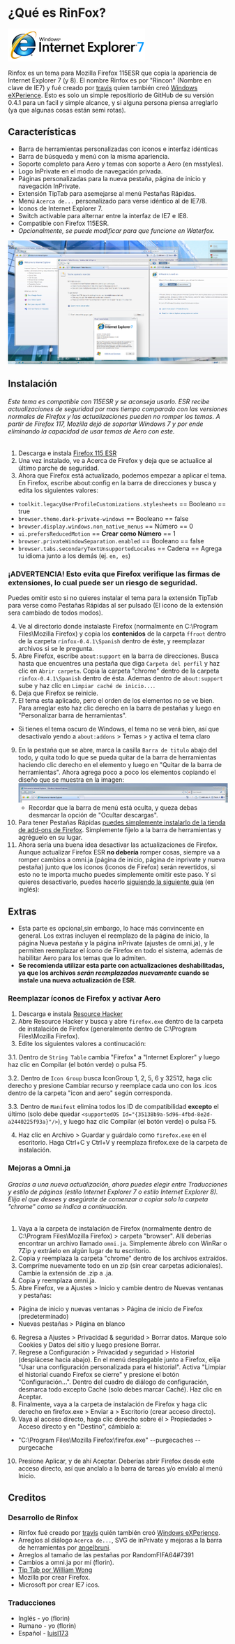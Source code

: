 # ¿Qué es RinFox?
![](banner.png)

Rinfox es un tema para Mozilla Firefox 115ESR que copia la apariencia de Internet Explorer 7 (y 8). El nombre Rinfox es por "Rincon" (Nombre en clave de IE7) y fué creado por [travis](https://github.com/travy-patty) quien también creó [Windows eXPerience](https://experience.noncities.com/). Esto es solo un simple repositiorio de GitHub de su versión 0.4.1 para un facil y simple alcance, y si alguna persona piensa arreglarlo (ya que algunas cosas están semi rotas).

## Características

* Barra de herramientas personalizadas con iconos e interfaz idénticas
* Barra de búsqueda y menú con la misma apariencia.
* Soporte completo para Aero y temas con soporte a Aero (en msstyles).
* Logo InPrivate en el modo de navegación privada.
* Páginas personalizadas para la nueva pestaña, página de inicio y navegación InPrivate.
* Extensión TipTab para asemejarse al menú Pestañas Rápidas.
* Menú `Acerca de...` personalizado para verse idéntico al de IE7/8.
* Iconos de Internet Explorer 7.
* Switch activable para alternar entre la interfaz de IE7 e IE8.
* Compatible con Firefox 115ESR.
* *Opcionalmente, se puede modificar para que funcione en Waterfox.*

![](screen_2.png)

## Instalación

###### Este tema es compatible con 115ESR y se aconseja usarlo. ESR recibe actualizaciones de seguridad por mas tiempo comparado con las versiones normales de Firefox y las actualizaciones pueden no romper los temas. A partir de Firefox 117, Mozilla dejó de soportar Windows 7 y por ende eliminando la capacidad de usar temas de Aero con este.

1. Descarga e instala [Firefox 115 ESR](https://ftp.mozilla.org/pub/firefox/releases/115.3.1esr/win64/es-ES/)
2. Una vez instalado, ve a Acerca de Firefox y deja que se actualice al último parche de seguridad.
3. Ahora que Firefox está actualizado, podemos empezar a aplicar el tema. En Firefox, escribe about:config en la barra de direcciones y busca y edita los siguientes valores:

* `toolkit.legacyUserProfileCustomizations.stylesheets` == Booleano == true
* `browser.theme.dark-private-windows` == Booleano == false
* `browser.display.windows.non_native_menus` == Número == 0
* `ui.prefersReducedMotion` == **Crear como Número** == 1
* `browser.privateWindowSeparation.enabled` == Booleano == false
* `browser.tabs.secondaryTextUnsupportedLocales` == Cadena == Agrega tu idioma junto a los demás (ej. `en, es`)
### ¡ADVERTENCIA! Esto evita que Firefox verifique las firmas de extensiones, lo cual puede ser un riesgo de seguridad. 
Puedes omitir esto si no quieres instalar el tema para la extensión TipTab para verse como Pestañas Rápidas al ser pulsado (El icono de la extensión sera cambiado de todos modos).

4. Ve al directorio donde instalaste Firefox (normalmente en C:\Program Files\Mozilla Firefox) y copia los **contenidos** de la carpeta `ffroot` dentro de la carpeta `rinfox-0.4.1\Spanish`  dentro de éste, y reemplazar archivos si se le pregunta.
5. Abre Firefox, escribe `about:support` en la barra de direcciones. Busca hasta que encuentres una pestaña que diga `Carpeta del perfil` y haz clic en `Abrir carpeta`. Copia la carpeta "chrome" dentro de la carpeta `rinfox-0.4.1\Spanish` dentro de ésta. Ademas dentro de `about:support` sube y haz clic en `Limpiar caché de inicio...`.
6. Deja que Firefox se reinicie.
7. El tema esta aplicado, pero el orden de los elementos no se ve bien. Para arreglar esto haz clic derecho en la barra de pestañas y luego en "Personalizar barra de herramientas".
  * Si tienes el tema oscuro de Windows, el tema no se verá bien, así que desactivalo yendo a `about:addons` > Temas > y activa el tema claro
9. En la pestaña que se abre, marca la casilla `Barra de titulo` abajo del todo, y quita todo lo que se pueda quitar de la barra de herramientas haciendo clic derecho en el elemento y luego en "Quitar de la barra de herramientas". Ahora agrega poco a poco los elementos copiando el diseño que se muestra en la imagen:
![](ie7%20layout.png)
   * Recordar que la barra de menú está oculta, y queza debas desmarcar la opción de "Ocultar descargas".
10. Para tener Pestañas Rápidas [puedes simplemente instalarlo de la tienda de add-ons de Firefox](https://addons.mozilla.org/es-ES/firefox/addon/tip-tab/). Simplemente fíjelo a la barra de herramientas y agréguelo en su lugar.
11. Ahora sería una buena idea desactivar las actualizaciones de Firefox. Aunque actualizar Firefox ESR **no debería** romper cosas, siempre va a romper cambios a omni.ja (página de inicio, página de inprivate y nueva pestaña) junto que los iconos (iconos de Firefox) serán revertidos, si esto no te importa mucho puedes simplemente omitir este paso. Y si quieres desactivarlo, puedes hacerlo [siguiendo la siguiente guía](https://www.askvg.com/tip-disable-automatic-updates-in-mozilla-firefox/#how_to_disable_automatic_updates_in_mozilla_firefox) (en inglés):

## Extras

* Esta parte es opcional,sin embargo, lo hace más convincente en general. Los extras incluyen el reemplazo de la página de inicio, la página Nueva pestaña y la página inPrivate (ajustes de omni.ja), y le permiten reemplazar el ícono de Firefox en todo el sistema, además de habilitar Aero para los temas que lo admiten.
* **Se recomienda utilizar esta parte con actualizaciones deshabilitadas, ya que los archivos *serán reemplazados nuevamente* cuando se instale una nueva actualización de ESR.**

### Reemplazar íconos de Firefox y activar Aero

1. Descarga e instala [Resource Hacker](http://www.angusj.com/resourcehacker/)
2. Abre Resource Hacker y busca y abre `firefox.exe` dentro de la carpeta de instalación de Firefox (generalmente dentro de C:\Program Files\Mozilla Firefox).
3. Edite los siguientes valores a continucación:

  3.1. Dentro de `String Table` cambia "Firefox" a "Internet Explorer" y luego haz clic en Compilar (el botón verde) o pulsa F5.

  3.2. Dentro de `Icon Group` busca IconGroup 1, 2, 5, 6 y 32512, haga clic derecho y presione Cambiar recurso y reemplace cada uno con los .icos dentro de la carpeta "icon and aero" según corresponda.

  3.3. Dentro de `Manifest` elimina todos los ID de compatibilidad **excepto** el último (solo debe quedar `<supportedOS Id="{35138b9a-5d96-4fbd-8e2d-a2440225f93a}"/>`), y luego haz clic Compilar (el botón verde) o pulsa F5.

4. Haz clic en Archivo > Guardar y guárdalo como `firefox.exe` en el escritorio. Haga Ctrl+C y Ctrl+V y reemplaza firefox.exe de la carpeta de instalación.

### Mejoras a Omni.ja

###### Gracias a una nueva actualización, ahora puedes elegir entre Traducciones y estilo de páginas (estilo Internet Explorer 7 o estilo Internet Explorer 8). Elija el que desees y asegúrate de comenzar a copiar solo la carpeta "chrome" como se indica a continuación.
1. Vaya a la carpeta de instalación de Firefox (normalmente dentro de C:\Program Files\Mozilla Firefox) > carpeta "browser". Allí deberías encontrar un archivo llamado `omni.ja`. Simplemente ábrelo con WinRar o 7Zip y extráelo en algún lugar de tu escritorio.
2. Copia y reemplaza la carpeta "chrome" dentro de los archivos extraídos.
3. Compríme nuevamente todo en un zip (sin crear carpetas adicionales). Cambie la extensión de .zip a .ja.
4. Copia y reemplaza omni.ja.
5. Abre Firefox, ve a Ajustes > Inicio y cambie dentro de Nuevas ventanas y pestañas:
  * Página de inicio y nuevas ventanas > Página de inicio de Firefox (predeterminado)
  * Nuevas pestañas > Página en blanco
6. Regresa a Ajustes > Privacidad & seguridad > Borrar datos. Marque solo Cookies y Datos del sitio y luego presione Borrar.
7. Regrese a Configuración > Privacidad y seguridad > Historial (desplácese hacia abajo). En el menú desplegable junto a Firefox, elija "Usar una configuración personalizada para el historial". Activa "Limpiar el historial cuando Firefox se cierre" y presione el botón "Configuración...". Dentro del cuadro de diálogo de configuración, desmarca todo excepto Caché (solo debes marcar Caché). Haz clic en Aceptar.
8. Finalmente, vaya a la carpeta de instalación de Firefox y haga clic derecho en firefox.exe > Enviar a > Escritorio (crear acceso directo).
9. Vaya al acceso directo, haga clic derecho sobre él > Propiedades > Acceso directo y en "Destino", cámbialo a:
  * "C:\Program Files\Mozilla Firefox\firefox.exe" --purgecaches --purgecache
10. Presione Aplicar, y de ahí Aceptar. Deberías abrir Firefox desde este acceso directo, así que anclalo a la barra de tareas y/o envíalo al menú Inicio.
    
## Creditos

### Desarrollo de Rinfox
* Rinfox fué creado por [travis](https://github.com/travy-patty) quién también creó [Windows eXPerience](https://experience.noncities.com/).
* Arreglos al diálogo `Acerca de...`, SVG de inPrivate y mejoras a la barra de herramientas por [angelbruni](https://github.com/brunobits).
* Arreglos al tamaño de las pestañas por RandomFIFA64#7391
* Cambios a omni.ja por mí (florin).
* [Tip Tab por William Wong](https://addons.mozilla.org/en-US/firefox/addon/tip-tab/)
* Mozilla por crear Firefox.
* Microsoft por crear IE7 icos.

### Traducciones
* Inglés - yo (florin)
* Rumano - yo (florin)
* Español - [luisl173](https://github.com/florinsdistortedvision/rinfox_updated/pull/1)
